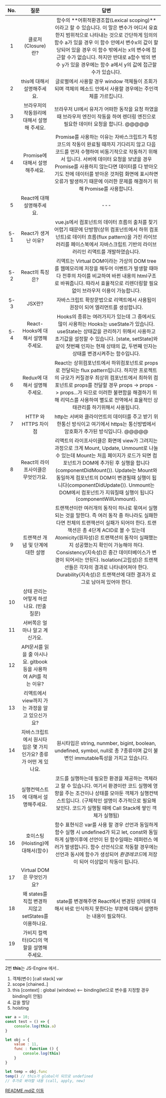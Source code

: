 |No.|질문|답변|
|:--:|:--:|:--:|
|1|클로저 (Closure)란?|함수의 **어휘적환경조합(Lexical scoping)**이라고 할 수 있습니다. 이 말은 변수가 어디서 유효한지 범위적으로 나타내는 것으로 간단하게 임의의 함수 a가 있을 경우 이 함수 안에서 변수x의 값이 할당되어 있을 경우 이 함수 밖에서는 x의 변수에 접근할 수가 없습니다. 하지만 반대로 a함수 밖의 변수 y가 있을 경우에는 함수 a에서 y의 값에 접근할 수가 있습니다.|
|2|this에 대해서 설명해주세요.|글로벌에서 사용할 경우 window 객체들이 조회가 되며 객체의 메소드 안에서 사용할 경우에는 주인객체를 가르킵니다.|
|3|브라우저의 작동원리에 대해서 설명해 주세요.|브라우저 UI에서 유저가 어떠한 동작을 요청 하였을때 브라우저 엔진이 작동을 하여 렌더링 엔진으로 필요한 데이터 요청을 합니다. @@@@@|
|4|Promise에 대해서 설명해주세요.|Promise를 사용하는 이유는 자바스크립트가 특정 코드의 작동이 완료될 때까지 기다리지 않고 다음 코드를 먼저 수행하여 비동기적으로 작동하기 위해서 입니다. 서버에 데이터 요청을 보냈을 경우 Promise를 사용하지 않는다면 데이터를 다 받아오기도 전에 데이터를 받아온 것처럼 화면에 표시하면 오류가 발생하기 때문에 이러한 문제를 해결하기 위해 Promise를 사용합니다.|
|5|React에 대해 설명해주세요.|---|
|5-1|React가 생겨난 이유?|vue.js에서 컴포넌트의 데이터 흐름의 출처를 찾기 어렵기 때문에 단방향(상위 컴포넌트에서 하위 컴포넌트)로 데이터 흐름(flux pattern)을 가진 라이브러리를 페이스북에서 자바스크립트 기반의 라이브러리인 리액트를 개발하였습니다.|
|5-2|React의 특징은?|리액트는 Virtual DOM이라는 가상의 DOM tree를 웹메모리에 저장을 해두어 이벤트가 발생할 때마다 전후의 차이를 비교하여 바뀐 내용의 html구조로 바꿔줍니다. 따라서 효율적으로 리렌더링할 필요없이 브라우저 이용이 가능합니다.|
|5-3|JSX란?|자바스크립트 확장문법으로 리액트에서 사용됨이 권장이 되어 엘리먼트를 생성합니다.|
|5-4|React-Hooks에 대해서 설명해주세요.|Hooks의 종류는 여러가지가 있는데 그 중에서도 많이 사용하는 Hooks는 useState가 있습니다. useState는 상태값을 관리하기 위해서 사용하고 초기값을 설정할 수 있습니다. [state, setState]와 같이 첫번째 인자는 현재 상태의 값, 두번째 인자는 상태를 변경시켜주는 함수입니다.|
|6|Redux에 대해서 설명해주세요.|React는 상위컴포넌트에서 하위컴포넌트로 props로 전달되는 flux pattern입니다. 하지만 프로젝트의 규모가 커질경우 최상위 컴포넌트에서 최하위 컴포넌트로 props를 전달할 경우 props -> props -> props...가 되므로 이러한 불편함을 해결하기 위해 리덕스를 사용하여 별도로 전역에서 효율적인 상태관리를 하기위해서 사용됩니다.|
|7|HTTP 와 HTTPS 차이점|http는 서버와 클라이언트의 데이터를 주고 받기 위한통신 방식이고 여기에서 https는 통신방법에서 암호화가 추가된 방식입니다. @@@@@|
|8|React의 라이프사이클은 무엇인가요.|리액트의 라이프사이클은 화면에 view가 그려지는 과정으로 크게 Mount, Update, Unmount로 나눌 수 있는데 Mount는 처음 페이지가 로드가 되면 컴포넌트가 DOM에 추가된 후 실행을 합니다(componentDidMount()). Update는 Mount와 동일하게 컴포넌트의 DOM이 변경될때 실행이 됩니다(componentDidUpdate()). Unmount는 DOM에서 컴포넌트가 지워질때 실행이 됩니다(componentWillUnmount).|
|9|트랜잭션 개념 및 단계에 대한 설명|트랜잭션이란 여러개의 동작이 하나로 묶여서 실행되는 것을 말한다. 즉 여러 동작 중 하나라도 실패한다면 전체의 트랜잭션이 실패가 되어야 한다. 트랜잭션은 총 4단계 ACID로 볼 수 있는데 Atomicity(원자성)은 트랜잭션의 동작이 실패했는지 성공했는지 확인이 가능해야 하다. Consistency(지속성)은 중간 데이터베이스가 변경이 되어서는 안된다. Isolation(고립성)은 트랜잭션들은 각자의 결과로 나타내어져야 한다. Durability(지속성)은 트랜잭션에 대한 결과가 로그로 남아져 있어야 한다.|
|10|상태 관리는 어떻게 하셨나요. (빈출 질문)||
|11|서버쪽은 얼마나 알고 계신가요.||    
|12|API문서를 읽을 줄 아시나요. gitbook 등을 사용하여 API를 적는 이유?||
|13|리액트에서 view까지 가는 과정을 알고 있으신가요?||
|14|자바스크립트에서 원시타입은 몇 가지인가요? 종류가 어떤 게 있나요.|원시타입은 string, nunmber, bigint, boolean, undefined, symbol, null로 총 7종류이며 값이 불변인 immutable특성을 가지고 있습니다.|
|15|실행컨텍스트에 대해서 설명해주세요.|코드를 실행하는데 필요한 환경을 제공하는 객체라고 할 수 있습니다. 여기서 환경이란 코드 실행에 영향을 주는 조건이나 상태를 모아둔 객체가 실행컨텍스트입니다. (구체적인 설명이 추가적으로 필요해 보인다. 코드가 실행될 때에 Call Stack에 쌓인 객체가 실행됨)|
|16|호이스팅(Hoisting)에 대해서(함수)|함수 표현식은 var를 사용 할 경우 선언과 동일하게 함수 실행 시 undefined가 되고 let, const와 동일하게 실행이후에 선언이 된 함수일때는 레퍼런스 에러가 발생합니다. 함수 선언식으로 작동할 경우에는 선언과 동시에 함수가 생성되어 *환경레코드*에 저장이 되어 이상없이 작동이 됩니다.|
|17|Virtual DOM은 무엇인가요?||
|18|왜 states를 직접 변경하지않고 setStates를 이용하나요.|state를 변경해주면 React에서 변경된 상태에 대해서 바로 인식하지 못한다는 부분에 대해서 설명하는 내용이 필요하다.|
|19|가비지 컬렉터(GC)의 역할을 설명해주세요.||


2번 **this**는 JS-Engine 에서..
1. 객체(변수) [call stack] var 
2. scope [chained..]
3. this [context] : global (window) <-- binding(let으로 변수를 지정할 경우 binding이 안됨)
4. 값을 할당
5. hoisting

```js
var a = 10;
const test = () => {
    console.log(this.a)
}

let obj = {
    value : 11,
    func : function () {
        console.log(this)
    }
}

let temp = obj.func
temp() // this가 global이 되므로 undefined
// 추가로 봐야할 내용 (call, apply, new)
```

[README.md로 이동](../../README.md)
